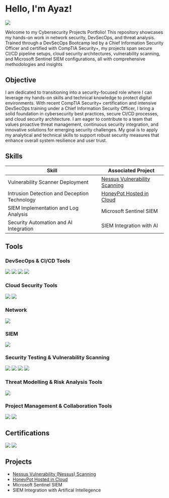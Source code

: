 # Hello, I'm Ayaz!
<a href="https://www.linkedin.com/in/ayazsuleman"><img src="https://img.shields.io/badge/-LinkedIn-0072b1?&style=for-the-badge&logo=linkedin&logoColor=white" /></a>

Welcome to my Cybersecurity Projects Portfolio!
This repository showcases my hands-on work in network security, DevSecOps, and threat analysis. Trained through a DevSecOps Bootcamp led by a Chief Information Security Officer and certified with CompTIA Security+, my projects span secure CI/CD pipeline setups, cloud security architectures, vulnerability scanning, and Microsoft Sentinel SIEM configurations, all with comprehensive methodologies and insights

## Objective
I am dedicated to transitioning into a security-focused role where I can leverage my hands-on skills and technical knowledge to protect digital environments. With recent CompTIA Security+ certification and intensive DevSecOps training under a Chief Information Security Officer, I bring a solid foundation in cybersecurity best practices, secure CI/CD processes, and cloud security architecture. I am eager to contribute to a team that values proactive threat management, continuous security integration, and innovative solutions for emerging security challenges. My goal is to apply my analytical and technical skills to support robust security measures that enhance overall system resilience and user trust.

## Skills

| Skill                                         | Associated Project         |
|-----------------------------------------------|----------------------------|
| Vulnerability Scanner Deployment    | <a href="https://github.com/cybersecayaz/Nessus-Vulnerability-Scanning/tree/main">Nessus Vulnerability Scanning</a>|
| Intrusion Detection and Deception Technology | <a href="https://github.com/cybersecayaz/Honeypot-Hosted-in-Azure">HoneyPot Hosted in Cloud</a>|
| SIEM Implementation and Log Analysis         | Microsoft Sentinel SIEM |
| Security Automation and AI Integration       | SIEM Integration with AI |


## Tools
### DevSecOps & CI/CD Tools
<div> 
  <img src="https://img.shields.io/badge/-GitHub_Actions-2088FF?&style=for-the-badge&logo=GitHub&logoColor=white" /> <img src="https://img.shields.io/badge/-Terraform-7B42BC?&style=for-the-badge&logo=Terraform&logoColor=white" /> <img src="https://img.shields.io/badge/-Docker-2496ED?&style=for-the-badge&logo=Docker&logoColor=white" /> <img src="https://img.shields.io/badge/-Visual_Studio_Code-0078D4?&style=for-the-badge&logo=VisualStudioCode&logoColor=white" />
</div>

### Cloud Security Tools
<div> 
  <img src="https://img.shields.io/badge/-AWS-232F3E?&style=for-the-badge&logo=AmazonAWS&logoColor=white" /> <img src="https://img.shields.io/badge/-Microsoft_Sentinel-0078D4?&style=for-the-badge&logo=Microsoft&logoColor=white" /> 
</div>

### Network
<div>
    <img src="https://img.shields.io/badge/-Wireshark-1679A7?&style=for-the-badge&logo=Wireshark&logoColor=white" />
</div>

### SIEM
<div>
    <img src="https://img.shields.io/badge/-Microsoft_Sentinel-0078D4?&style=for-the-badge&logo=Microsoft&logoColor=white" />
</div>

### Security Testing & Vulnerability Scanning
<div> 
  <img src="https://img.shields.io/badge/-Nmap-00A3A3?&style=for-the-badge&logo=Nmap&logoColor=white" /> <img src="https://img.shields.io/badge/-Burp_Suite-F2F2F2?&style=for-the-badge&logo=BurpSuite&logoColor=black" /> <img src="https://img.shields.io/badge/-Metasploit-005C5C?&style=for-the-badge&logo=Metasploit&logoColor=white" />  <img src="https://img.shields.io/badge/-Nessus-6B8E23?&style=for-the-badge&logo=Nessus&logoColor=white" />
</div>


### Threat Modelling & Risk Analysis Tools
<div> 
  <img src="https://img.shields.io/badge/-Draw.io-FFB900?&style=for-the-badge&logo=Diagrams.net&logoColor=white" /> 
</div>

### Project Management & Collaboration Tools
<div> 
  <img src="https://img.shields.io/badge/-Jira-0052CC?&style=for-the-badge&logo=Jira&logoColor=white" /> <img src="https://img.shields.io/badge/-Slack-4A154B?&style=for-the-badge&logo=Slack&logoColor=white" /> 
</div>

## Certifications
<div>
<img src="https://img.shields.io/badge/-Security%2B-FF0000?&style=for-the-badge&logo=CompTIA&logoColor=white" />
<img src="https://img.shields.io/badge/-Cyber Agoge%20Bootcamp-0073e6?&style=for-the-badge&logo=graduation-cap&logoColor=white" />
</div>

## Projects
- <a href="https://github.com/cybersecayaz/Nessus-Vulnerability-Scanning/tree/main">Nessus Vulnerability (Nessus) Scanning</a>
- <a href="https://github.com/cybersecayaz/Honeypot-Hosted-in-Azure">HoneyPot Hosted in Cloud</a>
- Microsoft Sentinel SIEM
- SIEM Integration with Artifical Intellegence
